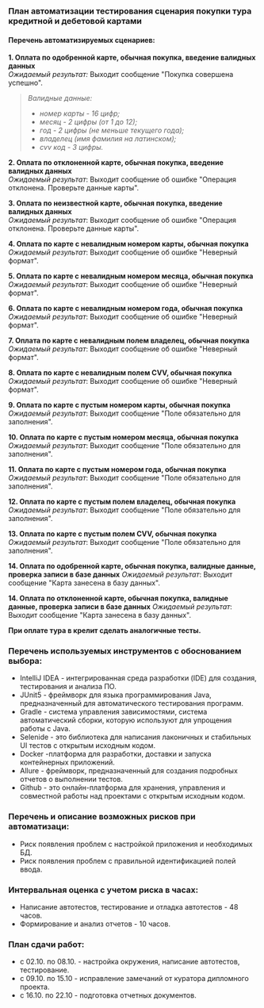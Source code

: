 ### План автоматизации тестирования сценария покупки тура кредитной и дебетовой картами

#### Перечень автоматизируемых сценариев:

**1. Оплата по одобренной карте, обычная покупка, введение валидных данных**  
*Ожидаемый результат:* Выходит сообщение "Покупка совершена успешно".
>*_Валидные данные:_*
>* _номер карты - 16 цифр;_  
>* _месяц - 2 цифры (от 1 до 12);_  
>* _год - 2 цифры (не меньше текущего года);_  
>* _владелец (имя фамилия на латинском);_  
>* _cvv код - 3 цифры._

**2. Оплата по отклоненной карте, обычная покупка, введение валидных данных**  
*Ожидаемый результат*: Выходит сообщение об ошибке "Операция отклонена. Проверьте данные карты".

**3. Оплата по неизвестной карте, обычная покупка, введение валидных данных**  
*Ожидаемый результат*: Выходит сообщение об ошибке "Операция отклонена. Проверьте данные карты".  

**4. Оплата по карте c невалидным номером карты, обычная покупка**
*Ожидаемый результат*: Выходит сообщение об ошибке "Неверный формат".

**5. Оплата по карте c невалидным номером месяца, обычная покупка**
*Ожидаемый результат*: Выходит сообщение об ошибке "Неверный формат".

**6. Оплата по карте c невалидным номером года, обычная покупка**
*Ожидаемый результат*: Выходит сообщение об ошибке "Неверный формат".

**7. Оплата по карте c невалидным полем владелец, обычная покупка**
*Ожидаемый результат*: Выходит сообщение об ошибке "Неверный формат".

**8. Оплата по карте c невалидным полем CVV, обычная покупка**
*Ожидаемый результат*: Выходит сообщение об ошибке "Неверный формат".

**9. Оплата по карте c пустым номером карты, обычная покупка**
*Ожидаемый результат*: Выходит сообщение "Поле обязательно для заполнения".

**10. Оплата по карте c пустым номером месяца, обычная покупка**
*Ожидаемый результат*: Выходит сообщение "Поле обязательно для заполнения".

**11. Оплата по карте c пустым номером года, обычная покупка**
*Ожидаемый результат*: Выходит сообщение "Поле обязательно для заполнения".

**12. Оплата по карте c пустым полем владелец, обычная покупка**
*Ожидаемый результат*: Выходит сообщение "Поле обязательно для заполнения".

**13. Оплата по карте c пустым полем CVV, обычная покупка**
*Ожидаемый результат*: Выходит сообщение "Поле обязательно для заполнения".

**14. Оплата по одобренной карте, обычная покупка, валидные данные, проверка записи в базе данных**
*Ожидаемый результат*: Выходит сообщение "Карта занесена в базу данных".

**14. Оплата по отклоненной карте, обычная покупка, валидные данные, проверка записи в базе данных**
*Ожидаемый результат*: Выходит сообщение "Карта занесена в базу данных".

**При оплате тура в крелит сделать аналогичные тесты.**

### Перечень используемых инструментов с обоснованием выбора:

* IntelliJ IDEA - интегрированная среда разработки (IDE) для создания, тестирования и анализа ПО.
* JUnit5 - фреймворк для языка программирования Java, предназначенный для автоматического тестирования программ.
* Gradle - система управления зависимостями, система автоматический сборки, которую используют для упрощения работы с Java.
* Selenide - это библиотека для написания лаконичных и стабильных UI тестов с открытым исходным кодом.
* Docker -платформа для разработки, доставки и запуска контейнерных приложений.
* Allure - фреймворк, предназначенный для создания подробных отчетов о выполнении тестов.
* Github - это онлайн-платформа для хранения, управления и совместной работы над проектами с открытым исходным кодом.

### Перечень и описание возможных рисков при автоматизаци:

* Риск появления проблем с настройкой приложения и необходимых БД.
* Риск появления проблем с правильной идентификацией полей ввода. 

### Интервальная оценка с учетом риска в часах:

* Написание автотестов, тестирование и отладка автотестов - 48 часов.
* Формирование и анализ отчетов - 10 часов. 

### План сдачи работ:

* с 02.10. по 08.10. - настройка окружения, написание автотестов, тестирование.
* с 09.10. по 15.10 - исправление замечаний от куратора дипломного проекта.
* с 16.10. по 22.10 - подготовка отчетных документов.
